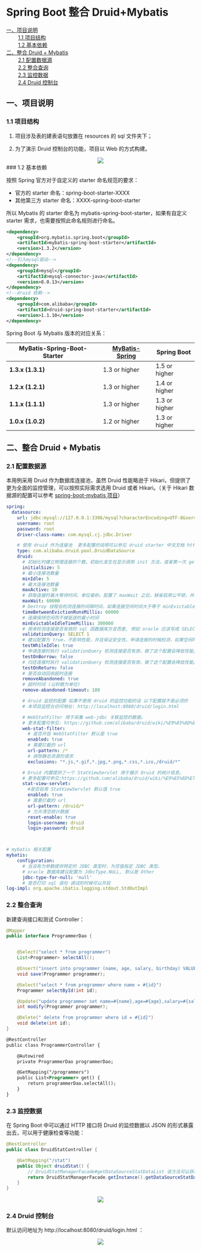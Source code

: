 # Spring Boot 整合 Druid+Mybatis



<nav>
<a href="#一项目说明">一、项目说明</a><br/>
&nbsp;&nbsp;&nbsp;&nbsp;&nbsp;&nbsp;&nbsp;&nbsp;<a href="#11-项目结构">1.1 项目结构</a><br/>
&nbsp;&nbsp;&nbsp;&nbsp;&nbsp;&nbsp;&nbsp;&nbsp;<a href="#12-基本依赖">1.2 基本依赖</a><br/>
<a href="#二整合-Druid-+-Mybatis">二、整合 Druid + Mybatis</a><br/>
&nbsp;&nbsp;&nbsp;&nbsp;&nbsp;&nbsp;&nbsp;&nbsp;<a href="#21-配置数据源">2.1 配置数据源</a><br/>
&nbsp;&nbsp;&nbsp;&nbsp;&nbsp;&nbsp;&nbsp;&nbsp;<a href="#22--整合查询">2.2  整合查询</a><br/>
&nbsp;&nbsp;&nbsp;&nbsp;&nbsp;&nbsp;&nbsp;&nbsp;<a href="#23-监控数据">2.3 监控数据</a><br/>
&nbsp;&nbsp;&nbsp;&nbsp;&nbsp;&nbsp;&nbsp;&nbsp;<a href="#24-Druid-控制台">2.4 Druid 控制台</a><br/>
</nav>

## 一、项目说明

### 1.1 项目结构

1. 项目涉及表的建表语句放置在 resources 的 sql 文件夹下；

2. 为了演示 Druid 控制台的功能，项目以 Web 的方式构建。

<div align="center"> <img src="https://github.com/heibaiying/spring-samples-for-all/blob/master/pictures/spring-boot-druid-mybatis.png"/> </div>
### 1.2 基本依赖

按照 Spring 官方对于自定义的 starter 命名规范的要求：

- 官方的 starter 命名：spring-boot-starter-XXXX
- 其他第三方 starter 命名：XXXX-spring-boot-starter 

所以 Mybatis 的 starter 命名为 mybatis-spring-boot-starter，如果有自定义 starter 需求，也需要按照此命名规则进行命名。

```xml
<dependency>
    <groupId>org.mybatis.spring.boot</groupId>
    <artifactId>mybatis-spring-boot-starter</artifactId>
    <version>1.3.2</version>
</dependency>
<!--引入mysql驱动-->
<dependency>
    <groupId>mysql</groupId>
    <artifactId>mysql-connector-java</artifactId>
    <version>8.0.13</version>
</dependency>
<!--druid 依赖-->
<dependency>
    <groupId>com.alibaba</groupId>
    <artifactId>druid-spring-boot-starter</artifactId>
    <version>1.1.10</version>
</dependency>
```

Spring Boot 与 Mybatis 版本的对应关系：

| MyBatis-Spring-Boot-Starter | [MyBatis-Spring](http://www.mybatis.org/spring/index.html#Requirements) | Spring Boot   |
| --------------------------- | ------------------------------------------------------------ | ------------- |
| **1.3.x (1.3.1)**           | 1.3 or higher                                                | 1.5 or higher |
| **1.2.x (1.2.1)**           | 1.3 or higher                                                | 1.4 or higher |
| **1.1.x (1.1.1)**           | 1.3 or higher                                                | 1.3 or higher |
| **1.0.x (1.0.2)**           | 1.2 or higher                                                | 1.3 or higher |



## 二、整合 Druid + Mybatis

### 2.1 配置数据源

本用例采用 Druid 作为数据库连接池，虽然 Druid 性能略逊于 Hikari，但提供了更为全面的监控管理，可以按照实际需求选用 Druid 或者 Hikari。（关于 Hikari 数据源的配置可以参考 [spring-boot-mybatis 项目](https://github.com/heibaiying/spring-samples-for-all/tree/master/spring-boot/spring-boot-mybatis)）

```yaml
spring:
  datasource:
    url: jdbc:mysql://127.0.0.1:3306/mysql?characterEncoding=UTF-8&serverTimezone=UTC&useSSL=false
    username: root
    password: root
    driver-class-name: com.mysql.cj.jdbc.Driver

    # 使用 druid 作为连接池  更多配置的说明可以参见 druid starter 中文文档 https://github.com/alibaba/druid/tree/master/druid-spring-boot-starter
    type: com.alibaba.druid.pool.DruidDataSource
    druid:
      # 初始化时建立物理连接的个数。初始化发生在显示调用 init 方法，或者第一次 getConnection 时
      initialSize: 5
      # 最小连接池数量
      minIdle: 5
      # 最大连接池数量
      maxActive: 10
      # 获取连接时最大等待时间，单位毫秒。配置了 maxWait 之后，缺省启用公平锁，并发效率会有所下降，如果需要可以通过配置 useUnfairLock 属性为 true 使用非公平锁。
      maxWait: 60000
      # Destroy 线程会检测连接的间隔时间，如果连接空闲时间大于等于 minEvictableIdleTimeMillis 则关闭物理连接。
      timeBetweenEvictionRunsMillis: 60000
      # 连接保持空闲而不被驱逐的最小时间
      minEvictableIdleTimeMillis: 300000
      # 用来检测连接是否有效的 sql 因数据库方言而差, 例如 oracle 应该写成 SELECT 1 FROM DUAL
      validationQuery: SELECT 1
      # 建议配置为 true，不影响性能，并且保证安全性。申请连接的时候检测，如果空闲时间大于 timeBetweenEvictionRunsMillis，执行 validationQuery 检测连接是否有效。
      testWhileIdle: true
      # 申请连接时执行 validationQuery 检测连接是否有效，做了这个配置会降低性能。
      testOnBorrow: false
      # 归还连接时执行 validationQuery 检测连接是否有效，做了这个配置会降低性能。
      testOnReturn: false
      # 是否自动回收超时连接
      removeAbandoned: true
      # 超时时间 (以秒数为单位)
      remove-abandoned-timeout: 180

      # druid 监控的配置 如果不使用 druid 的监控功能的话 以下配置就不是必须的
      # 本项目监控台访问地址: http://localhost:8080/druid/login.html

      # WebStatFilter 用于采集 web-jdbc 关联监控的数据。
      # 更多配置可参见: https://github.com/alibaba/druid/wiki/%E9%85%8D%E7%BD%AE_%E9%85%8D%E7%BD%AEWebStatFilter
      web-stat-filter:
        # 是否开启 WebStatFilter 默认是 true
        enabled: true
        # 需要拦截的 url
        url-pattern: /*
        # 排除静态资源的请求
        exclusions: "*.js,*.gif,*.jpg,*.png,*.css,*.ico,/druid/*"

      # Druid 内置提供了一个 StatViewServlet 用于展示 Druid 的统计信息。
      # 更多配置可参见:https://github.com/alibaba/druid/wiki/%E9%85%8D%E7%BD%AE_StatViewServlet%E9%85%8D%E7%BD%AE
      stat-view-servlet:
        #是否启用 StatViewServlet 默认值 true
        enabled: true
        # 需要拦截的 url
        url-pattern: /druid/*
        # 允许清空统计数据
        reset-enable: true
        login-username: druid
        login-password: druid



# mybatis 相关配置
mybatis:
    configuration:
      # 当没有为参数提供特定的 JDBC 类型时，为空值指定 JDBC 类型。
      # oracle 数据库建议配置为 JdbcType.NULL, 默认是 Other
      jdbc-type-for-null: 'null'
      # 是否打印 sql 语句 调试的时候可以开启
log-impl: org.apache.ibatis.logging.stdout.StdOutImpl
```

### 2.2  整合查询

新建查询接口和测试 Controller：

```java
@Mapper
public interface ProgrammerDao {


    @Select("select * from programmer")
    List<Programmer> selectAll();

    @Insert("insert into programmer (name, age, salary, birthday) VALUES (#{name}, #{age}, #{salary}, #{birthday})")
    void save(Programmer programmer);

    @Select("select * from programmer where name = #{id}")
    Programmer selectById(int id);

    @Update("update programmer set name=#{name},age=#{age},salary=#{salary},birthday=#{birthday} where id=#{id}")
    int modify(Programmer programmer);

    @Delete(" delete from programmer where id = #{id}")
    void delete(int id);
}
```

```xml
@RestController
public class ProgrammerController {

    @Autowired
    private ProgrammerDao programmerDao;

    @GetMapping("/programmers")
    public List<Programmer> get() {
        return programmerDao.selectAll();
    }
}
```

### 2.3 监控数据

在 Spring Boot 中可以通过 HTTP 接口将 Druid 的监控数据以  JSON 的形式暴露出去，可以用于健康检查等功能：

```java
@RestController
public class DruidStatController {

    @GetMapping("/stat")
    public Object druidStat() {
        // DruidStatManagerFacade#getDataSourceStatDataList 该方法可以获取所有数据源的监控数据
        return DruidStatManagerFacade.getInstance().getDataSourceStatDataList();
    }
}
```

<div align="center"> <img src="https://github.com/heibaiying/spring-samples-for-all/blob/master/pictures/druid-status.png"/> </div>

### 2.4 Druid 控制台

默认访问地址为 http://localhost:8080/druid/login.html ：

<div align="center"> <img src="https://github.com/heibaiying/spring-samples-for-all/blob/master/pictures/spring-boot-druid%20%E6%8E%A7%E5%88%B6%E5%8F%B0.png"/> </div>
